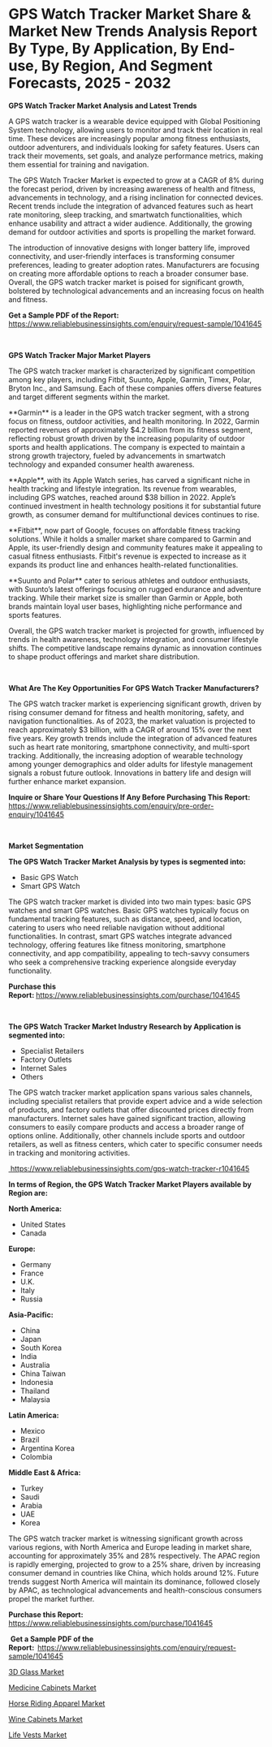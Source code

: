 <p><h1>GPS Watch Tracker Market Share & Market New Trends Analysis Report By Type, By Application, By End-use, By Region, And Segment Forecasts, 2025 - 2032</h1></p><p><strong>GPS Watch Tracker Market Analysis and Latest Trends</strong></p>
<p><p>A GPS watch tracker is a wearable device equipped with Global Positioning System technology, allowing users to monitor and track their location in real time. These devices are increasingly popular among fitness enthusiasts, outdoor adventurers, and individuals looking for safety features. Users can track their movements, set goals, and analyze performance metrics, making them essential for training and navigation.</p><p>The GPS Watch Tracker Market is expected to grow at a CAGR of 8% during the forecast period, driven by increasing awareness of health and fitness, advancements in technology, and a rising inclination for connected devices. Recent trends include the integration of advanced features such as heart rate monitoring, sleep tracking, and smartwatch functionalities, which enhance usability and attract a wider audience. Additionally, the growing demand for outdoor activities and sports is propelling the market forward. </p><p>The introduction of innovative designs with longer battery life, improved connectivity, and user-friendly interfaces is transforming consumer preferences, leading to greater adoption rates. Manufacturers are focusing on creating more affordable options to reach a broader consumer base. Overall, the GPS watch tracker market is poised for significant growth, bolstered by technological advancements and an increasing focus on health and fitness.</p></p>
<p><strong>Get a Sample PDF of the Report:&nbsp;</strong> <a href="https://www.reliablebusinessinsights.com/enquiry/request-sample/1041645?utm_campaign=75&utm_medium=2&utm_source=Github&utm_content=ia&utm_term=08022025&utm_id=gps-watch-tracker">https://www.reliablebusinessinsights.com/enquiry/request-sample/1041645</a></p>
<p>&nbsp;</p>
<p><strong>GPS Watch Tracker Major Market Players</strong></p>
<p><p>The GPS watch tracker market is characterized by significant competition among key players, including Fitbit, Suunto, Apple, Garmin, Timex, Polar, Bryton Inc., and Samsung. Each of these companies offers diverse features and target different segments within the market.</p><p>**Garmin** is a leader in the GPS watch tracker segment, with a strong focus on fitness, outdoor activities, and health monitoring. In 2022, Garmin reported revenues of approximately $4.2 billion from its fitness segment, reflecting robust growth driven by the increasing popularity of outdoor sports and health applications. The company is expected to maintain a strong growth trajectory, fueled by advancements in smartwatch technology and expanded consumer health awareness.</p><p>**Apple**, with its Apple Watch series, has carved a significant niche in health tracking and lifestyle integration. Its revenue from wearables, including GPS watches, reached around $38 billion in 2022. Apple’s continued investment in health technology positions it for substantial future growth, as consumer demand for multifunctional devices continues to rise.</p><p>**Fitbit**, now part of Google, focuses on affordable fitness tracking solutions. While it holds a smaller market share compared to Garmin and Apple, its user-friendly design and community features make it appealing to casual fitness enthusiasts. Fitbit's revenue is expected to increase as it expands its product line and enhances health-related functionalities.</p><p>**Suunto and Polar** cater to serious athletes and outdoor enthusiasts, with Suunto’s latest offerings focusing on rugged endurance and adventure tracking. While their market size is smaller than Garmin or Apple, both brands maintain loyal user bases, highlighting niche performance and sports features.</p><p>Overall, the GPS watch tracker market is projected for growth, influenced by trends in health awareness, technology integration, and consumer lifestyle shifts. The competitive landscape remains dynamic as innovation continues to shape product offerings and market share distribution.</p></p>
<p>&nbsp;</p>
<p><strong>What Are The Key Opportunities For GPS Watch Tracker Manufacturers?</strong></p>
<p><p>The GPS watch tracker market is experiencing significant growth, driven by rising consumer demand for fitness and health monitoring, safety, and navigation functionalities. As of 2023, the market valuation is projected to reach approximately $3 billion, with a CAGR of around 15% over the next five years. Key growth trends include the integration of advanced features such as heart rate monitoring, smartphone connectivity, and multi-sport tracking. Additionally, the increasing adoption of wearable technology among younger demographics and older adults for lifestyle management signals a robust future outlook. Innovations in battery life and design will further enhance market expansion.</p></p>
<p><strong>Inquire or Share Your Questions If Any Before Purchasing This Report:</strong> <a href="https://www.reliablebusinessinsights.com/enquiry/pre-order-enquiry/1041645?utm_campaign=75&utm_medium=2&utm_source=Github&utm_content=ia&utm_term=08022025&utm_id=gps-watch-tracker">https://www.reliablebusinessinsights.com/enquiry/pre-order-enquiry/1041645</a></p>
<p>&nbsp;</p>
<p><strong>Market Segmentation</strong></p>
<p><strong>The GPS Watch Tracker Market Analysis by types is segmented into:</strong></p>
<p><ul><li>Basic GPS Watch</li><li>Smart GPS Watch</li></ul></p>
<p><p>The GPS watch tracker market is divided into two main types: basic GPS watches and smart GPS watches. Basic GPS watches typically focus on fundamental tracking features, such as distance, speed, and location, catering to users who need reliable navigation without additional functionalities. In contrast, smart GPS watches integrate advanced technology, offering features like fitness monitoring, smartphone connectivity, and app compatibility, appealing to tech-savvy consumers who seek a comprehensive tracking experience alongside everyday functionality.</p></p>
<p><strong>Purchase this Report:&nbsp;</strong><a href="https://www.reliablebusinessinsights.com/purchase/1041645?utm_campaign=75&utm_medium=2&utm_source=Github&utm_content=ia&utm_term=08022025&utm_id=gps-watch-tracker">https://www.reliablebusinessinsights.com/purchase/1041645</a></p>
<p>&nbsp;</p>
<p><strong>The GPS Watch Tracker Market Industry Research by Application is segmented into:</strong></p>
<p><ul><li>Specialist Retailers</li><li>Factory Outlets</li><li>Internet Sales</li><li>Others</li></ul></p>
<p><p>The GPS watch tracker market application spans various sales channels, including specialist retailers that provide expert advice and a wide selection of products, and factory outlets that offer discounted prices directly from manufacturers. Internet sales have gained significant traction, allowing consumers to easily compare products and access a broader range of options online. Additionally, other channels include sports and outdoor retailers, as well as fitness centers, which cater to specific consumer needs in tracking and monitoring activities.</p></p>
<p><a href="https://www.reliablebusinessinsights.com/gps-watch-tracker-r1041645?utm_campaign=75&utm_medium=2&utm_source=Github&utm_content=ia&utm_term=08022025&utm_id=gps-watch-tracker">&nbsp;https://www.reliablebusinessinsights.com/gps-watch-tracker-r1041645</a></p>
<p><strong>In terms of Region, the GPS Watch Tracker Market Players available by Region are:</strong></p>
<p>
    <p> <strong> North America: </strong>
        <ul>
            <li>United States</li>
            <li>Canada</li>
        </ul>
        </p> 
    <p> <strong> Europe: </strong>
        <ul>
            <li>Germany</li>
            <li>France</li>
            <li>U.K.</li>
            <li>Italy</li>
            <li>Russia</li>
        </ul>
        </p> 
    <p> <strong> Asia-Pacific: </strong>
        <ul>
            <li>China</li>
            <li>Japan</li>
            <li>South Korea</li>
            <li>India</li>
            <li>Australia</li>
            <li>China Taiwan</li>
            <li>Indonesia</li>
            <li>Thailand</li>
            <li>Malaysia</li>
        </ul>
        </p> 
    <p> <strong> Latin America: </strong>
        <ul>
            <li>Mexico</li>
            <li>Brazil</li>
            <li>Argentina Korea</li>
            <li>Colombia</li>
        </ul>
        </p> 
    <p> <strong> Middle East & Africa: </strong>
        <ul>
            <li>Turkey</li>
            <li>Saudi</li>
            <li>Arabia</li>
            <li>UAE</li>
            <li>Korea</li>
        </ul>
    </p>
    </p>
<p><p>The GPS watch tracker market is witnessing significant growth across various regions, with North America and Europe leading in market share, accounting for approximately 35% and 28% respectively. The APAC region is rapidly emerging, projected to grow to a 25% share, driven by increasing consumer demand in countries like China, which holds around 12%. Future trends suggest North America will maintain its dominance, followed closely by APAC, as technological advancements and health-conscious consumers propel the market further.</p></p>
<p><strong>Purchase this Report: </strong><a href="https://www.reliablebusinessinsights.com/purchase/1041645?utm_campaign=75&utm_medium=2&utm_source=Github&utm_content=ia&utm_term=08022025&utm_id=gps-watch-tracker">https://www.reliablebusinessinsights.com/purchase/1041645</a></p>
<p>&nbsp;<strong>Get a Sample PDF of the Report:&nbsp;&nbsp;</strong><a href="https://www.reliablebusinessinsights.com/enquiry/request-sample/1041645?utm_campaign=75&utm_medium=2&utm_source=Github&utm_content=ia&utm_term=08022025&utm_id=gps-watch-tracker">https://www.reliablebusinessinsights.com/enquiry/request-sample/1041645</a></p>
<p><strong></strong></p>
<p><p><a href="https://github.com/vassihucz/Market-Research-Report-List-1/blob/main/3d-glass-market.md?utm_campaign=75&utm_medium=2&utm_source=Github&utm_content=ia&utm_term=08022025&utm_id=gps-watch-tracker">3D Glass Market</a></p><p><a href="https://github.com/hunanuzmez/Market-Research-Report-List-1/blob/main/medicine-cabinets-market.md?utm_campaign=75&utm_medium=2&utm_source=Github&utm_content=ia&utm_term=08022025&utm_id=gps-watch-tracker">Medicine Cabinets Market</a></p><p><a href="https://github.com/shewlisapsai/Market-Research-Report-List-1/blob/main/horse-riding-apparel-market.md?utm_campaign=75&utm_medium=2&utm_source=Github&utm_content=ia&utm_term=08022025&utm_id=gps-watch-tracker">Horse Riding Apparel Market</a></p><p><a href="https://github.com/krulicfidura/Market-Research-Report-List-1/blob/main/wine-cabinets-market.md?utm_campaign=75&utm_medium=2&utm_source=Github&utm_content=ia&utm_term=08022025&utm_id=gps-watch-tracker">Wine Cabinets Market</a></p><p><a href="https://github.com/denbelnmer50/Market-Research-Report-List-1/blob/main/life-vests-market.md?utm_campaign=75&utm_medium=2&utm_source=Github&utm_content=ia&utm_term=08022025&utm_id=gps-watch-tracker">Life Vests Market</a></p></p>